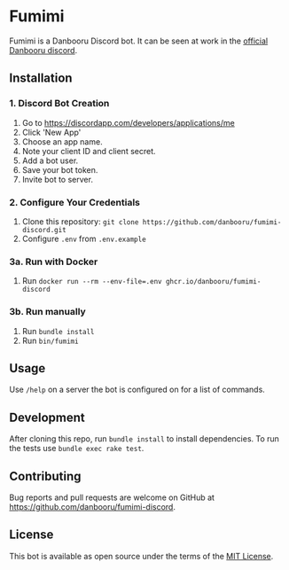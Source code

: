 # Fumimi

Fumimi is a Danbooru Discord bot. It can be seen at work in the [official Danbooru discord](https://discord.gg/danbooru).

## Installation

### 1. Discord Bot Creation

1. Go to https://discordapp.com/developers/applications/me
2. Click 'New App'
3. Choose an app name.
4. Note your client ID and client secret.
5. Add a bot user.
6. Save your bot token.
7. Invite bot to server.

### 2. Configure Your Credentials

1. Clone this repository: `git clone https://github.com/danbooru/fumimi-discord.git`
2. Configure `.env` from `.env.example`

### 3a. Run with Docker
1. Run `docker run --rm --env-file=.env ghcr.io/danbooru/fumimi-discord`

### 3b. Run manually
1. Run `bundle install`
2. Run `bin/fumimi`

## Usage

Use `/help` on a server the bot is configured on for a list of commands.

## Development

After cloning this repo, run `bundle install` to install dependencies.
To run the tests use `bundle exec rake test`.

## Contributing

Bug reports and pull requests are welcome on GitHub at https://github.com/danbooru/fumimi-discord.

## License

This bot is available as open source under the terms of the [MIT License](http://opensource.org/licenses/MIT).
